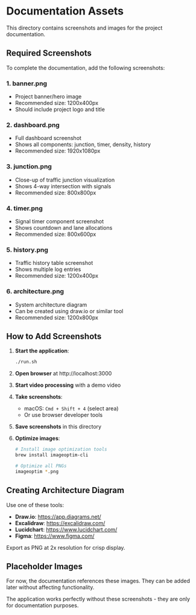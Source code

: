 # Documentation Assets

This directory contains screenshots and images for the project documentation.

## Required Screenshots

To complete the documentation, add the following screenshots:

### 1. banner.png
- Project banner/hero image
- Recommended size: 1200x400px
- Should include project logo and title

### 2. dashboard.png
- Full dashboard screenshot
- Shows all components: junction, timer, density, history
- Recommended size: 1920x1080px

### 3. junction.png
- Close-up of traffic junction visualization
- Shows 4-way intersection with signals
- Recommended size: 800x800px

### 4. timer.png
- Signal timer component screenshot
- Shows countdown and lane allocations
- Recommended size: 800x600px

### 5. history.png
- Traffic history table screenshot
- Shows multiple log entries
- Recommended size: 1200x400px

### 6. architecture.png
- System architecture diagram
- Can be created using draw.io or similar tool
- Recommended size: 1200x800px

## How to Add Screenshots

1. **Start the application**:
   ```bash
   ./run.sh
   ```

2. **Open browser** at http://localhost:3000

3. **Start video processing** with a demo video

4. **Take screenshots**:
   - macOS: `Cmd + Shift + 4` (select area)
   - Or use browser developer tools

5. **Save screenshots** in this directory

6. **Optimize images**:
   ```bash
   # Install image optimization tools
   brew install imageoptim-cli
   
   # Optimize all PNGs
   imageoptim *.png
   ```

## Creating Architecture Diagram

Use one of these tools:
- **Draw.io**: https://app.diagrams.net/
- **Excalidraw**: https://excalidraw.com/
- **Lucidchart**: https://www.lucidchart.com/
- **Figma**: https://www.figma.com/

Export as PNG at 2x resolution for crisp display.

## Placeholder Images

For now, the documentation references these images. They can be added later without affecting functionality.

The application works perfectly without these screenshots - they are only for documentation purposes.
